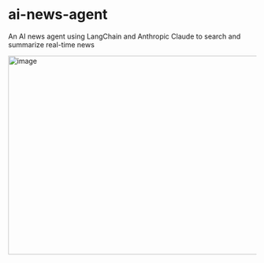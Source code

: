 # ai-news-agent
An AI news agent using LangChain and Anthropic Claude to search and summarize real-time news

<img width="684" height="404" alt="image" src="https://github.com/user-attachments/assets/d26aae5a-1815-4fdd-8ede-abe317d344da" />


